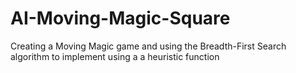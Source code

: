 # AI-Moving-Magic-Square
Creating a Moving Magic game and using the Breadth-First Search algorithm to implement using a a heuristic function
